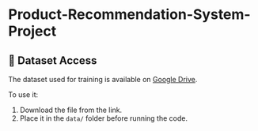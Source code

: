 # Product-Recommendation-System-Project

## 📁 Dataset Access

The dataset used for training is available on [Google Drive](https://drive.google.com/your-dataset-link-here).

To use it:
1. Download the file from the link.
2. Place it in the `data/` folder before running the code.
